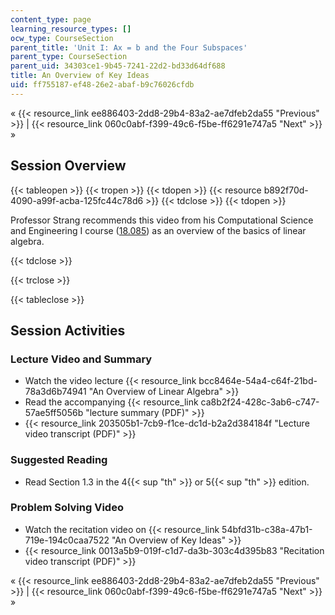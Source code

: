 ```yaml
---
content_type: page
learning_resource_types: []
ocw_type: CourseSection
parent_title: 'Unit I: Ax = b and the Four Subspaces'
parent_type: CourseSection
parent_uid: 34303ce1-9b45-7241-22d2-bd33d64df688
title: An Overview of Key Ideas
uid: ff755187-ef48-26e2-abaf-b9c76026cfdb
---
```


« {{< resource_link ee886403-2dd8-29b4-83a2-ae7dfeb2da55 "Previous" >}} | {{< resource_link 060c0abf-f399-49c6-f5be-ff6291e747a5 "Next" >}} »

Session Overview
----------------

{{< tableopen >}}
{{< tropen >}}
{{< tdopen >}}
{{< resource b892f70d-4090-a99f-acba-125fc44c78d6 >}}
{{< tdclose >}}
{{< tdopen >}}


Professor Strang recommends this video from his Computational Science and Engineering I course ([18.085](/courses/18-085-computational-science-and-engineering-i-fall-2008/)) as an overview of the basics of linear algebra.


{{< tdclose >}}

{{< trclose >}}

{{< tableclose >}}

Session Activities
------------------

### Lecture Video and Summary

*   Watch the video lecture {{< resource_link bcc8464e-54a4-c64f-21bd-78a3d6b74941 "An Overview of Linear Algebra" >}}
*   Read the accompanying {{< resource_link ca8b2f24-428c-3ab6-c747-57ae5ff5056b "lecture summary (PDF)" >}}
*   {{< resource_link 203505b1-7cb9-f1ce-dc1d-b2a2d384184f "Lecture video transcript (PDF)" >}}

### Suggested Reading

*   Read Section 1.3 in the 4{{< sup "th" >}} or 5{{< sup "th" >}} edition.

### Problem Solving Video

*   Watch the recitation video on {{< resource_link 54bfd31b-c38a-47b1-719e-194c0caa7522 "An Overview of Key Ideas" >}}
*   {{< resource_link 0013a5b9-019f-c1d7-da3b-303c4d395b83 "Recitation video transcript (PDF)" >}}

« {{< resource_link ee886403-2dd8-29b4-83a2-ae7dfeb2da55 "Previous" >}} | {{< resource_link 060c0abf-f399-49c6-f5be-ff6291e747a5 "Next" >}} »